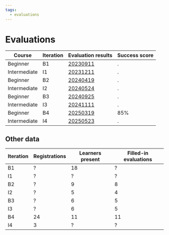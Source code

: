 ```yaml
---
tags:
  - evaluations
---
```


# Evaluations

Course      |Iteration |Evaluation results            |Success score
------------|----------|------------------------------|-------------
Beginner    |B1        |[20230911](20230911/README.md)|.
Intermediate|I1        |[20231211](20231211/README.md)|.
Beginner    |B2        |[20240419](20240419/README.md)|.
Intermediate|I2        |[20240524](20240524/README.md)|.
Beginner    |B3        |[20240925](20240925/README.md)|.
Intermediate|I3        |[20241111](20241111/README.md)|.
Beginner    |B4        |[20250319](20250319/README.md)|85%
Intermediate|I4        |[20250523](20250523/README.md)|.

## Other data

Iteration|Registrations|Learners present|Filled-in evaluations
---------|-------------|----------------|---------------------
B1       |?            |18              |?
I1       |?            |?               |?
B2       |?            |9               |8
I2       |?            |5               |4
B3       |?            |6               |5
I3       |?            |6               |5
B4       |24           |11              |11
I4       |3            |?               |?
